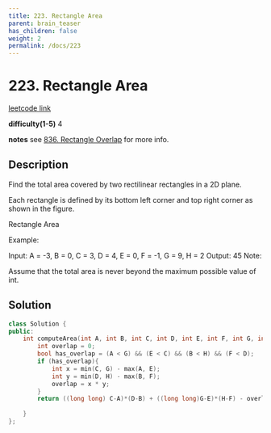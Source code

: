 ```yaml
---
title: 223. Rectangle Area
parent: brain_teaser
has_children: false
weight: 2
permalink: /docs/223
---
```

# 223. Rectangle Area

[leetcode link](https://leetcode.com/problems/rectangle-area/)

**difficulty(1-5)** 
4

**notes**
see [836. Rectangle Overlap](/docs/836) for more info.

## Description
Find the total area covered by two rectilinear rectangles in a 2D plane.

Each rectangle is defined by its bottom left corner and top right corner as shown in the figure.

Rectangle Area

Example:

Input: A = -3, B = 0, C = 3, D = 4, E = 0, F = -1, G = 9, H = 2
Output: 45
Note:

Assume that the total area is never beyond the maximum possible value of int.

## Solution

```c++
class Solution {
public:
    int computeArea(int A, int B, int C, int D, int E, int F, int G, int H) {
        int overlap = 0;
        bool has_overlap = (A < G) && (E < C) && (B < H) && (F < D);
        if (has_overlap){
            int x = min(C, G) - max(A, E);
            int y = min(D, H) - max(B, F);
            overlap = x * y;
        }
        return ((long long) C-A)*(D-B) + ((long long)G-E)*(H-F) - overlap;
        
    }
};
```

<!-- 
Blue label
{: .label .label-blue }

Stable
{: .label .label-green }

New release
{: .label .label-purple }

Coming soon
{: .label .label-yellow }

Deprecated
{: .label .label-red } -->
